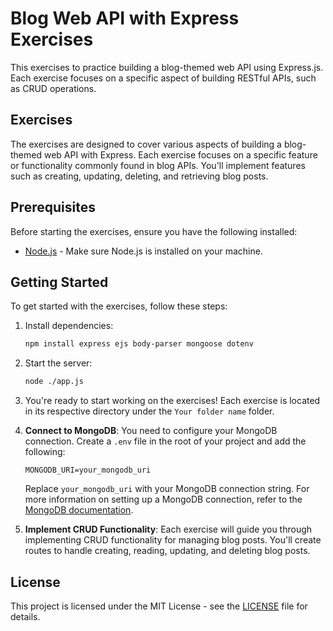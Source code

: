 # Blog Web API with Express Exercises

This exercises to practice building a blog-themed web API using Express.js. Each exercise focuses on a specific aspect of building RESTful APIs, such as CRUD operations.

## Exercises

The exercises are designed to cover various aspects of building a blog-themed web API with Express. Each exercise focuses on a specific feature or functionality commonly found in blog APIs. You'll implement features such as creating, updating, deleting, and retrieving blog posts.

## Prerequisites

Before starting the exercises, ensure you have the following installed:

- [Node.js](https://nodejs.org/) - Make sure Node.js is installed on your machine.

## Getting Started

To get started with the exercises, follow these steps:

1. Install dependencies:

    ```bash
    npm install express ejs body-parser mongoose dotenv
    ```

2. Start the server:

    ```bash
    node ./app.js
    ```

3. You're ready to start working on the exercises! Each exercise is located in its respective directory under the `Your folder name` folder.

4. **Connect to MongoDB**: You need to configure your MongoDB connection. Create a `.env` file in the root of your project and add the following:

    ```plaintext
    MONGODB_URI=your_mongodb_uri
    ```

    Replace `your_mongodb_uri` with your MongoDB connection string. For more information on setting up a MongoDB connection, refer to the [MongoDB documentation](https://docs.mongodb.com/manual/administration/install-community/).

5. **Implement CRUD Functionality**: Each exercise will guide you through implementing CRUD functionality for managing blog posts. You'll create routes to handle creating, reading, updating, and deleting blog posts.

## License

This project is licensed under the MIT License - see the [LICENSE](LICENSE) file for details.
